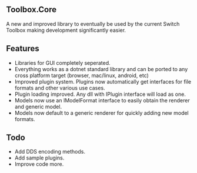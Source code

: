 ## Toolbox.Core
A new and improved library to eventually be used by the current Switch Toolbox making development significantly easier.

## Features
- Libraries for GUI completely seperated.
- Everything works as a dotnet standard library and can be ported to any cross platform target (browser, mac/linux, android, etc)
- Improved plugin system. Plugins now automatically get interfaces for file formats and other various use cases.
- Plugin loading improved. Any dll with IPlugin interface will load as one.
- Models now use an IModelFormat interface to easily obtain the renderer and generic model. 
- Models now default to a generic renderer for quickly adding new model formats.

## Todo
- Add DDS encoding methods.
- Add sample plugins.
- Improve code more.
